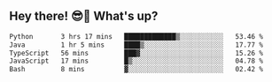 ## Hey there! 😎👋 What's up?

<!--START_SECTION:waka-->

```txt
Python       3 hrs 17 mins   █████████████▒░░░░░░░░░░░   53.46 %
Java         1 hr 5 mins     ████▒░░░░░░░░░░░░░░░░░░░░   17.77 %
TypeScript   56 mins         ███▓░░░░░░░░░░░░░░░░░░░░░   15.26 %
JavaScript   17 mins         █▒░░░░░░░░░░░░░░░░░░░░░░░   04.78 %
Bash         8 mins          ▓░░░░░░░░░░░░░░░░░░░░░░░░   02.42 %
```

<!--END_SECTION:waka-->
